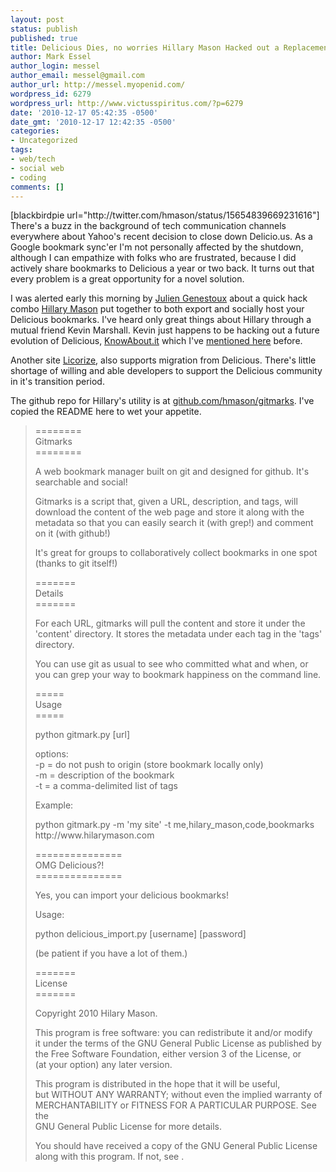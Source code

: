 ```yaml
---
layout: post
status: publish
published: true
title: Delicious Dies, no worries Hillary Mason Hacked out a Replacement
author: Mark Essel
author_login: messel
author_email: messel@gmail.com
author_url: http://messel.myopenid.com/
wordpress_id: 6279
wordpress_url: http://www.victusspiritus.com/?p=6279
date: '2010-12-17 05:42:35 -0500'
date_gmt: '2010-12-17 12:42:35 -0500'
categories:
- Uncategorized
tags:
- web/tech
- social web
- coding
comments: []
---
```

<p>[blackbirdpie url="http://twitter.com/hmason/status/15654839669231616"]<br />
There's a buzz in the background of tech communication channels everywhere about Yahoo's recent decision to close down Delicio.us. As a Google bookmark sync'er I'm not personally affected by the shutdown, although I can empathize with folks who are frustrated, because I did actively share bookmarks to Delicious a year or two back. It turns out that every problem is a great opportunity for a novel solution.</p>
<p>I was alerted early this morning by <a href="http://www.twitter.com/julien51">Julien Genestoux</a> about a quick hack combo <a href="http://www.hilarymason.com/">Hillary Mason</a> put together to both export and socially host your Delicious bookmarks.  I've heard only great things about Hillary through a mutual friend Kevin Marshall. Kevin just happens to be hacking out a future evolution of Delicious, <a href="http://knowabout.it">KnowAbout.it</a> which I've <a href="http://victusfate.github.io/victusspiritus/uncategorized/2010/12/09/love-instapaper-youll-dig-knowabout-it/">mentioned here</a> before.</p>
<p>Another site <a href="http://blog.licorize.com/2010/12/17/delicious-may-be-shutting-down-heres-how-to-migrate-to-licorize/">Licorize</a>, also supports migration from Delicious. There's little shortage of willing and able developers to support the Delicious community in it's transition period.</p>
<p>The github repo for Hillary's utility is at <a href="https://github.com/hmason/gitmarks">github.com/hmason/gitmarks</a>. I've copied the README here to wet your appetite.</p>
<blockquote><p>
========<br />
Gitmarks<br />
========</p>
<p>A web bookmark manager built on git and designed for github. It's searchable and social!</p>
<p>Gitmarks is a script that, given a URL, description, and tags, will download the content of the web page and store it along with the metadata so that you can easily search it (with grep!) and comment on it (with github!)</p>
<p>It's great for groups to collaboratively collect bookmarks in one spot (thanks to git itself!)</p>
<p>=======<br />
Details<br />
=======</p>
<p>For each URL, gitmarks will pull the content and store it under the 'content' directory. It stores the metadata under each tag in the 'tags' directory.</p>
<p>You can use git as usual to see who committed what and when, or you can grep your way to bookmark happiness on the command line.</p>
<p>=====<br />
Usage<br />
=====</p>
<p>python gitmark.py [url]</p>
<p>options:<br />
	-p = do not push to origin (store bookmark locally only)<br />
	-m = description of the bookmark<br />
	-t = a comma-delimited list of tags</p>
<p>Example:</p>
<p>python gitmark.py -m 'my site' -t me,hilary_mason,code,bookmarks http://www.hilarymason.com</p>
<p>===============<br />
OMG Delicious?!<br />
===============</p>
<p>Yes, you can import your delicious bookmarks!</p>
<p>Usage:</p>
<p>python delicious_import.py [username] [password]</p>
<p>(be patient if you have a lot of them.)</p>
<p>=======<br />
License<br />
=======</p>
<p>Copyright 2010 Hilary Mason.</p>
<p>This program is free software: you can redistribute it and/or modify<br />
it under the terms of the GNU General Public License as published by<br />
the Free Software Foundation, either version 3 of the License, or<br />
(at your option) any later version.</p>
<p>This program is distributed in the hope that it will be useful,<br />
but WITHOUT ANY WARRANTY; without even the implied warranty of<br />
MERCHANTABILITY or FITNESS FOR A PARTICULAR PURPOSE.  See the<br />
GNU General Public License for more details.</p>
<p>You should have received a copy of the GNU General Public License<br />
along with this program.  If not, see <http://www.gnu.org/licenses/>.
</p></blockquote>
